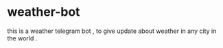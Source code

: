 # weather-bot
this is a weather telegram bot , to give update about weather in any city in the world .
